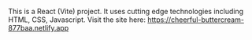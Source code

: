 This is a React (Vite) project.
It uses cutting edge technologies including HTML, CSS, Javascript.
Visit the site here: https://cheerful-buttercream-877baa.netlify.app